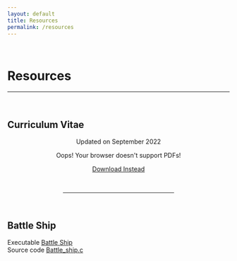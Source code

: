 ```yaml
---
layout: default
title: Resources
permalink: /resources
---
```

<p><br></p>

Resources
======

<hr style="height:2px;border-width:0;color:gray;background-color:gray">

<p><br></p>

**Curriculum Vitae**
---------------

<center>
 <p> Updated on September 2022 </p>
 <object data="/assets/resources/Akhilesh_Kesavan_CV_September_2022.pdf" type='application/pdf' width="800" height="1000">
    <p>Oops! Your browser doesn't support PDFs!</p>
    <p><a href="/assets/resources/Akhilesh_Kesavan_CV_September_2022.pdf">Download Instead</a></p>
  </object>
</center>

<br>

<hr style="width:50%; margin-left:25%">

<br>

**Battle Ship**
----------------
<p style="text-align: justify">
Executable <a href="/assets/resources/Battle_ship.exe">Battle Ship</a>
<br>
Source code <a href="/assets/resources/Battle_ship.c">Battle_ship.c</a>
</p>
